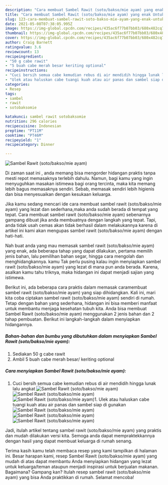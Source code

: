 ```yaml
---
description: "Cara membuat Sambel Rawit (soto/bakso/mie ayam) yang enak Untuk Jualan"
title: "Cara membuat Sambel Rawit (soto/bakso/mie ayam) yang enak Untuk Jualan"
slug: 123-cara-membuat-sambel-rawit-soto-bakso-mie-ayam-yang-enak-untuk-jualan
date: 2021-05-08T07:38:05.995Z
image: https://img-global.cpcdn.com/recipes/435ac6f77b07bb03/680x482cq70/sambel-rawit-sotobaksomie-ayam-foto-resep-utama.jpg
thumbnail: https://img-global.cpcdn.com/recipes/435ac6f77b07bb03/680x482cq70/sambel-rawit-sotobaksomie-ayam-foto-resep-utama.jpg
cover: https://img-global.cpcdn.com/recipes/435ac6f77b07bb03/680x482cq70/sambel-rawit-sotobaksomie-ayam-foto-resep-utama.jpg
author: Craig Barnett
ratingvalue: 3.6
reviewcount: 13
recipeingredient:
- "50 g cabe rawit"
- "5 buah cabe merah besar keriting optional"
recipeinstructions:
- "Cuci bersih semua cabe kemudian rebus di air mendidih hingga lunak lalu angkat"
- "Ulek atau haluskan cabe tuangi kuah atau air panas dan sambel siap di gunakan"
categories:
- Resep
tags:
- sambel
- rawit
- sotobaksomie

katakunci: sambel rawit sotobaksomie 
nutrition: 296 calories
recipecuisine: Indonesian
preptime: "PT11M"
cooktime: "PT46M"
recipeyield: "1"
recipecategory: Dinner

---
```



![Sambel Rawit (soto/bakso/mie ayam)](https://img-global.cpcdn.com/recipes/435ac6f77b07bb03/680x482cq70/sambel-rawit-sotobaksomie-ayam-foto-resep-utama.jpg)

Di zaman  saat ini , anda memang bisa mengorder hidangan praktis tanpa mesti repot memasaknya terlebih dahulu. Namun, bagi kamu yang ingin menyuguhkan masakan istimewa bagi orang tercinta, maka kita memang lebih bagus memasaknya sendiri. Sebab, memasak sendiri lebih higienis dan bisa menyesuaikan dengan kesukaan keluarga.

Jika kamu sedang mencari ide cara membuat sambel rawit (soto/bakso/mie ayam) yang lezat dan sederhana,maka anda sudah berada di tempat yang tepat. Cara membuat sambel rawit (soto/bakso/mie ayam)  sebenarnya gampang dibuat jika anda membuatnya dengan langkah yang tepat. Tapi, anda tidak usah cemas akan tidak berhasil dalam melakukannya 
karena di artikel ini kami akan mengupas sambel rawit (soto/bakso/mie ayam) dengan hati-hati.  



Nah buat anda yang mau memasak sambel rawit (soto/bakso/mie ayam) yang enak, ada beberapa tahap yang dapat dilakukan, pertama memilih jenis bahan, lalu pemilihan bahan segar, hingga cara mengolah dan menghidangkannya. kamu Tak perlu pusing kalau ingin menyiapkan sambel rawit (soto/bakso/mie ayam) yang lezat di mana pun anda berada. Karena, asalkan kamu  tahu triknya, maka hidangan ini dapat menjadi sajian yang istimewa.

Berikut ini, ada beberapa cara praktis  dalam memasak caramembuat sambel rawit (soto/bakso/mie ayam) yang siap dihidangkan. Kali ini, mari kita coba ciptakan sambel rawit (soto/bakso/mie ayam) sendiri di rumah. Tetap dengan bahan yang sederhana, hidangan ini bisa memberi manfaat untuk membantu menjaga kesehatan tubuh kita. Anda bisa membuat Sambel Rawit (soto/bakso/mie ayam) menggunakan 2 jenis bahan dan 2 tahap pembuatan. Berikut ini langkah-langkah dalam menyiapkan hidangannya.

<!--inarticleads1-->

##### Bahan-bahan dan bumbu yang dibutuhkan dalam menyiapkan Sambel Rawit (soto/bakso/mie ayam):

1. Sediakan 50 g cabe rawit
1. Ambil 5 buah cabe merah besar/ keriting optional




<!--inarticleads2-->

##### Cara menyiapkan Sambel Rawit (soto/bakso/mie ayam):

1. Cuci bersih semua cabe kemudian rebus di air mendidih hingga lunak lalu angkat
<img src="https://img-global.cpcdn.com/steps/f814f92a897de054/160x128cq70/sambel-rawit-sotobaksomie-ayam-langkah-memasak-1-foto.jpg" alt="Sambel Rawit (soto/bakso/mie ayam)"><img src="https://img-global.cpcdn.com/steps/eace7a0ee8c76c51/160x128cq70/sambel-rawit-sotobaksomie-ayam-langkah-memasak-1-foto.jpg" alt="Sambel Rawit (soto/bakso/mie ayam)"><img src="https://img-global.cpcdn.com/steps/186b0650a8267769/160x128cq70/sambel-rawit-sotobaksomie-ayam-langkah-memasak-1-foto.jpg" alt="Sambel Rawit (soto/bakso/mie ayam)">1. Ulek atau haluskan cabe tuangi kuah atau air panas dan sambel siap di gunakan
<img src="https://img-global.cpcdn.com/steps/dc8b3a4867ff398e/160x128cq70/sambel-rawit-sotobaksomie-ayam-langkah-memasak-2-foto.jpg" alt="Sambel Rawit (soto/bakso/mie ayam)"><img src="https://img-global.cpcdn.com/steps/3f1dcb74ba078034/160x128cq70/sambel-rawit-sotobaksomie-ayam-langkah-memasak-2-foto.jpg" alt="Sambel Rawit (soto/bakso/mie ayam)"><img src="https://img-global.cpcdn.com/steps/b947d35681fd8e41/160x128cq70/sambel-rawit-sotobaksomie-ayam-langkah-memasak-2-foto.jpg" alt="Sambel Rawit (soto/bakso/mie ayam)">



Jadi, itulah artikel tentang  sambel rawit (soto/bakso/mie ayam)  yang praktis dan mudah dilakukan versi kita. Semoga anda dapat mempraktekkannya dengan hasil yang dapat membuat keluarga di rumah senang. 

Terima kasih kamu telah membaca resep yang kami tampilkan di halaman ini. Besar harapan kami, resep  Sambel Rawit (soto/bakso/mie ayam) yang mudah di atas dapat membantu Anda menyiapkan hidangan yang lezat untuk keluarga/teman ataupun menjadi inspirasi untuk berjualan makanan. Bagaimana? Gampang kan? Itulah resep sambel rawit (soto/bakso/mie ayam) yang bisa Anda praktikkan di rumah. Selamat mencoba!

